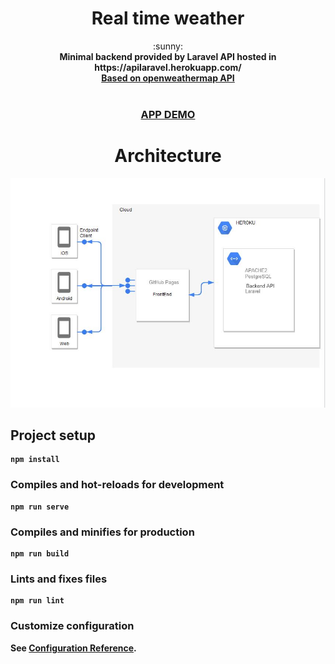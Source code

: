 <h1 align="center">Real time weather</h1>

<div align="center">
  :sunny:
</div>
<div align="center">
  <strong>Minimal backend provided by Laravel API hosted in https://apilaravel.herokuapp.com/ </strong>
  <br /> 
 <a href="https://openweathermap.org"><strong>Based on openweathermap API<Strong> </a>
</div>
<br />
<div align="center">
  <h3>
    <a href="https://bebcampa.github.io/weathernow/">
      APP DEMO
    </a>
</div>
<div align="center">
  <h1>
  Architecture
  </h1>
</div>
<img src="./info.JPG">

## Project setup
```
npm install
```

### Compiles and hot-reloads for development
```
npm run serve
```

### Compiles and minifies for production
```
npm run build
```

### Lints and fixes files
```
npm run lint
```

### Customize configuration
See [Configuration Reference](https://cli.vuejs.org/config/).
